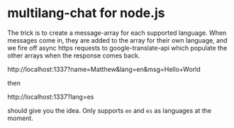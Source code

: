 # multilang-chat for node.js

The trick is to create a message-array for each supported language.  When messages come in, they are added to the array for their own language, and we fire off async https requests to google-translate-api which populate the other arrays when the response comes back.

http://localhost:1337?name=Matthew&lang=en&msg=Hello+World

then

http://localhost:1337?lang=es

should give you the idea.  Only supports `en` and `es` as languages at the moment.
